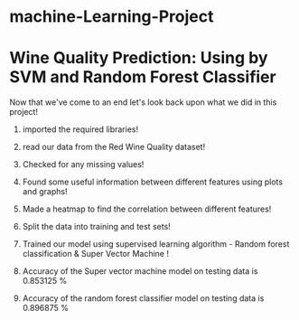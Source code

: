 # machine-Learning-Project

# Wine Quality Prediction: Using by SVM and Random Forest Classifier

Now that we've come to an end let's look back upon what we did in this project!

1. imported the required libraries!

2. read our data from the Red Wine Quality dataset!

3. Checked for any missing values!

4. Found some useful information between different features using plots and graphs!

5. Made a heatmap to find the correlation between different features!

6. Split the data into training and test sets!

7. Trained our model using supervised learning algorithm - Random forest classification & Super Vector Machine !

8. Accuracy of the Super vector machine model on testing data is 0.853125 %

9. Accuracy of the random forest classifier model on testing data is 0.896875 %
